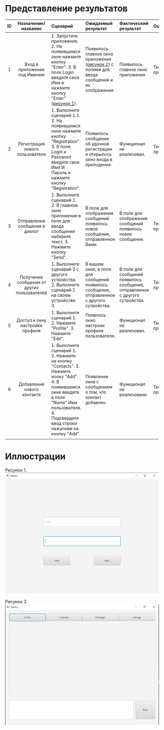 # Представление результатов

| ID | Назначение/название | Сценарий | Ожидаемый результат | Фактический результат | Оценка |
|:---:|:---:|:---|:---|:---|:---|
| 1 | Вход в приложение под Именем | 1. Запустите приложение. 2. На появившемся окне нажмите кнопку "Enter". 3. В поле Login введите свое Имя и нажмите кнопку "Enter" ([рисунок 1](#1)). | Появилось главное окно приложения ([рисунок 2](#2)) с полями для ввода сообщений и их отображения. | Появилось главное окно приложения | Тест пройден. |
| 2 | Регистрация нового пользователя | 1. Выполните сценарий 1.1 2. На появившемся окне нажмите кнопку "Registration". 3. В поле Login и Password введите свое Имя И Пароль и нажмите кнопку "Registration". | Появилось сообщение об удачной регистрации и открылось окно входа в прилодение. | Функционал не реализован. | Тест не пройден. |
| 3 | Отправление сообщения в диалог | 1. Выполните сценарий 1. 2. В главном окне приложения в поле для ввода сообщения наберите текст. 3. Нажмите кнопку "Send".  | В поле для отображения сообщений появилось новое сообщение, отправленное Вами. | В поле для отображения сообщений появилось новое сообщение. | Тест пройден. |
| 4 | Получение сообщения от других пользователей | 1. Выполните сценарий 3 с другого устройства. 2. Выполните сценарий 1 на своем устройстве. 3. | В вашем окне, в поле для сообщений появилось сообщение, отправленное с другого сутройства. | В поле для сообщений появилось сообщение, отправленное с другого сутройства. | Тест пройден. |
| 5 | Доступ к окну настройки профиля | 1. Выполните сценарий 1. 2. Нажмите "Profile". 3. Нажмите "Edit". | Появлось окно настроек профиля пользователя. |Функционал не реализован.  | Тест не пройден. |
| 6 | Добавление нового контакта | 1. Выполните сценарий 1. 2. Нажмите на кнопку "Contacts". 3. Нажмите нопку "Add". 4. В появившемся окне введите в поле "Name" Имя пользователя. 4. Подтвердите ввод строки нажатием на кнопку "Add". | Появление окна с сообщением о том, что контакт добавлен. | Функционал не реализованн. | Тест не пройден. |
|  |  |  |  |  |  |

# Иллюстрации

<a name="1"/>

Рисунок 1.
![Рисунок 1](../Images/Testing/1.PNG)

<a name="2"/>

Рисунок 2.
![Рисунок 2](../Images/Testing/2.PNG)
